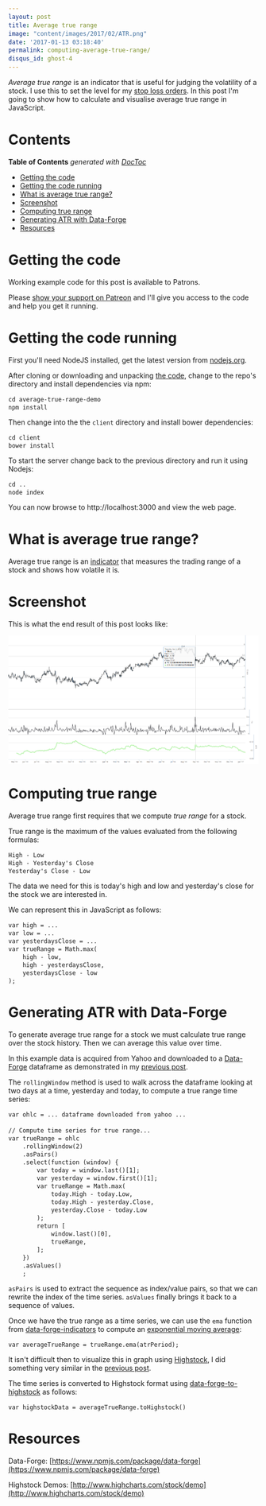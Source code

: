 ```yaml
---
layout: post
title: Average true range
image: "content/images/2017/02/ATR.png"
date: '2017-01-13 03:18:40'
permalink: computing-average-true-range/
disqus_id: ghost-4
---
```


*Average true range* is an indicator that is useful for judging the volatility of a stock. I use this to set the level for my [stop loss orders](http://www.investopedia.com/articles/stocks/09/use-stop-loss.asp). In this post I'm going to show how to calculate and visualise average true range in JavaScript.

# Contents

<!-- START doctoc generated TOC please keep comment here to allow auto update -->
<!-- DON'T EDIT THIS SECTION, INSTEAD RE-RUN doctoc TO UPDATE -->
**Table of Contents**  *generated with [DocToc](https://github.com/thlorenz/doctoc)*

- [Getting the code](#getting-the-code)
- [Getting the code running](#getting-the-code-running)
- [What is average true range?](#what-is-average-true-range)
- [Screenshot](#screenshot)
- [Computing true range](#computing-true-range)
- [Generating ATR with Data-Forge](#generating-atr-with-dataforge)
- [Resources](#resources)

<!-- END doctoc generated TOC please keep comment here to allow auto update -->

# Getting the code

Working example code for this post is available to Patrons. 

Please [show your support on Patreon](https://www.patreon.com/thedatawrangler) and I'll give you access to the code and help you get it running.

# Getting the code running

First you'll need NodeJS installed, get the latest version from [nodejs.org](https://nodejs.org).

After cloning or downloading and unpacking [the code](https://github.com/codecapers/average-true-range-demo), change to the repo's directory and install dependencies via npm:

    cd average-true-range-demo
    npm install

Then change into the the `client` directory and install bower dependencies:

    cd client
    bower install

To start the server change back to the previous directory and run it using Nodejs:

    cd ..
    node index

You can now browse to http://localhost:3000 and view the web page.

# What is average true range?

Average true range is an [indicator](http://www.investopedia.com/terms/t/technicalindicator.asp) that measures the trading range of a stock and shows how volatile it is.

# Screenshot

This is what the end result of this post looks like:

![Screenshot](content/images/2017/01/Screenshot.png)

# Computing true range

Average true range first requires that we compute *true range* for a stock.

True range is the maximum of the values evaluated from the following formulas:

    High - Low
    High - Yesterday's Close
    Yesterday's Close - Low

The data we need for this is today's high and low and yesterday's close for the stock we are interested in.

We can represent this in JavaScript as follows:

    var high = ...
    var low = ...
    var yesterdaysClose = ...
    var trueRange = Math.max(
        high - low, 
        high - yesterdaysClose, 
        yesterdaysClose - low
    );

# Generating ATR with Data-Forge

To generate average true range for a stock we must calculate true range over the stock history. Then we can average this value over time.

In this example data is acquired from Yahoo and downloaded to a [Data-Forge](https://www.npmjs.com/package/data-forge) dataframe as demonstrated in my [previous post](http://www.the-data-wrangler.com/highstock-data-forge-yahoo/).

The `rollingWindow` method is used to walk across the dataframe looking at two days at a time, yesterday and today, to compute a true range time series:

    var ohlc = ... dataframe downloaded from yahoo ...

    // Compute time series for true range...
    var trueRange = ohlc
        .rollingWindow(2)
        .asPairs()
        .select(function (window) {
            var today = window.last()[1];
            var yesterday = window.first()[1];
            var trueRange = Math.max(
                today.High - today.Low,
                today.High - yesterday.Close,
                yesterday.Close - today.Low
            );
            return [
                window.last()[0],
                trueRange,
            ];
        })
        .asValues()
        ;    

`asPairs` is used to extract the sequence as index/value pairs, so that we can rewrite the index of the time series. `asValues` finally brings it back to a sequence of values.

Once we have the true range as a time series, we can use the `ema` function from [data-forge-indicators](https://www.npmjs.com/package/data-forge-indicators) to compute an [exponential moving average](http://www.investopedia.com/terms/e/ema.asp):

    var averageTrueRange = trueRange.ema(atrPeriod);

It isn't difficult then to visualize this in graph using [Highstock](http://www.highcharts.com/products/highstock), I did something very similar in the [previous post](http://www.the-data-wrangler.com/highstock-data-forge-yahoo/).

The time series is converted to Highstock format using [data-forge-to-highstock](https://www.npmjs.com/package/data-forge-to-highstock) as follows: 

    var highstockData = averageTrueRange.toHighstock()

# Resources

Data-Forge: [https://www.npmjs.com/package/data-forge](https://www.npmjs.com/package/data-forge) 

Highstock Demos: [http://www.highcharts.com/stock/demo](http://www.highcharts.com/stock/demo)
